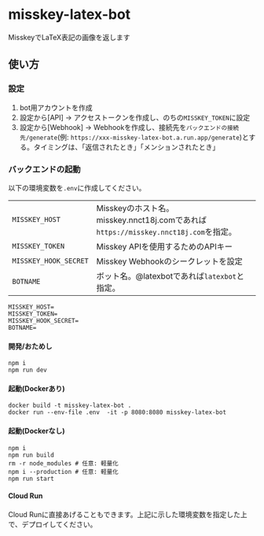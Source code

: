 # misskey-latex-bot

MisskeyでLaTeX表記の画像を返します

## 使い方

### 設定

1. bot用アカウントを作成
1. 設定から[API] -> アクセストークンを作成し、のちの`MISSKEY_TOKEN`に設定
1. 設定から[Webhook] -> Webhookを作成し、接続先を`バックエンドの接続先/generate`(例: `https://xxx-misskey-latex-bot.a.run.app/generate`)とする。タイミングは、「返信されたとき」「メンションされたとき」

### バックエンドの起動

以下の環境変数を`.env`に作成してください。

|                       |                                                                                     |
| --------------------- | ----------------------------------------------------------------------------------- |
| `MISSKEY_HOST`        | Misskeyのホスト名。misskey.nnct18j.comであれば`https://misskey.nnct18j.com`を指定。 |
| `MISSKEY_TOKEN`       | Misskey APIを使用するためのAPIキー                                                  |
| `MISSKEY_HOOK_SECRET` | Misskey Webhookのシークレットを設定                                                 |
| `BOTNAME`             | ボット名。@latexbotであれば`latexbot`と指定。                                       |

```.env
MISSKEY_HOST=
MISSKEY_TOKEN=
MISSKEY_HOOK_SECRET=
BOTNAME=
```

#### 開発/おためし

```shell
npm i
npm run dev
```

#### 起動(Dockerあり)

```shell
docker build -t misskey-latex-bot .
docker run --env-file .env  -it -p 8080:8080 misskey-latex-bot
```

#### 起動(Dockerなし)

```shell
npm i
npm run build
rm -r node_modules # 任意: 軽量化
npm i --production # 任意: 軽量化
npm run start
```

#### Cloud Run

Cloud Runに直接あげることもできます。上記に示した環境変数を指定した上で、デプロイしてください。
